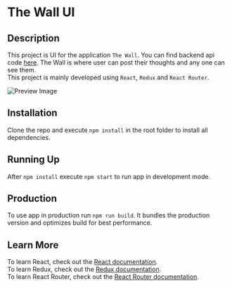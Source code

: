 # The Wall UI

## Description

This project is UI for the application `The Wall`. You can find backend api code [here](https://https://github.com/sriharshaj/the_wall). The Wall is where user can post their thoughts and any one can see them.<br>
This project is mainly developed using `React`, `Redux` and `React Router`.

![Preview Image](https://i.ibb.co/vdsJgVL/example-shot.png)

## Installation

Clone the repo and execute `npm install` in the root folder to install all dependencies.

## Running Up

After `npm install` execute `npm start` to run app in development mode.

## Production

To use app in production run `npm run build`. It bundles the production version and optimizes build for best performance.

## Learn More

To learn React, check out the [React documentation](https://reactjs.org/). <br>
To learn Redux, check out the [Redux documentation](https://redux.js.org/). <br>
To learn React Router, check out the [React Router documentation](https://reactrouter.com/).
